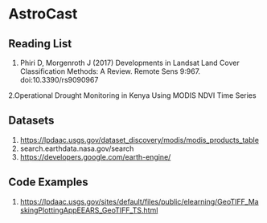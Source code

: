 # AstroCast
## Reading List
1. Phiri D, Morgenroth J (2017) Developments in Landsat Land Cover Classification Methods: A Review. Remote Sens 9:967. doi:10.3390/rs9090967

2.Operational Drought Monitoring in Kenya Using MODIS NDVI Time Series

## Datasets
1. https://lpdaac.usgs.gov/dataset_discovery/modis/modis_products_table
2. search.earthdata.nasa.gov/search
3. https://developers.google.com/earth-engine/

## Code Examples 
1. https://lpdaac.usgs.gov/sites/default/files/public/elearning/GeoTIFF_MaskingPlottingAppEEARS_GeoTIFF_TS.html
